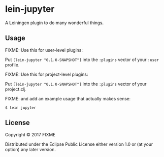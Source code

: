 # lein-jupyter

A Leiningen plugin to do many wonderful things.

## Usage

FIXME: Use this for user-level plugins:

Put `[lein-jupyter "0.1.0-SNAPSHOT"]` into the `:plugins` vector of your `:user`
profile.

FIXME: Use this for project-level plugins:

Put `[lein-jupyter "0.1.0-SNAPSHOT"]` into the `:plugins` vector of your project.clj.

FIXME: and add an example usage that actually makes sense:

    $ lein jupyter

## License

Copyright © 2017 FIXME

Distributed under the Eclipse Public License either version 1.0 or (at
your option) any later version.
